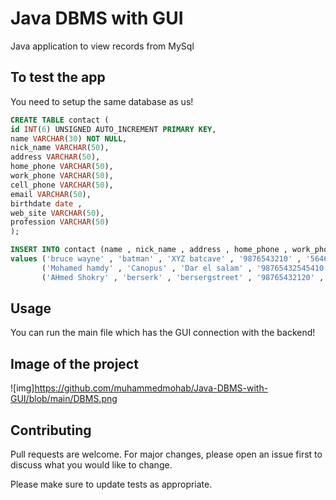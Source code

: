 # Java DBMS with GUI

Java application to view records from MySql 

## To test the app

You need to setup the same database as us!

```sql
CREATE TABLE contact (
id INT(6) UNSIGNED AUTO_INCREMENT PRIMARY KEY,
name VARCHAR(30) NOT NULL,
nick_name VARCHAR(50),
address VARCHAR(50),
home_phone VARCHAR(50),
work_phone VARCHAR(50),
cell_phone VARCHAR(50),
email VARCHAR(50),
birthdate date , 
web_site VARCHAR(50),
profession VARCHAR(50)
);

INSERT INTO contact (name , nick_name , address , home_phone , work_phone , cell_phone , email , birthdate , web_site , profession)
values ('bruce wayne' , 'batman' , 'XYZ batcave' , '9876543210' , '5646355','454263456', 'batman@gmail.com' , '1976/2/3','batblog','super hero'),
       ('Mohamed hamdy' , 'Canopus' , 'Dar el salam' , '98765432545410' , '5654646355','4454263456', 'Canopus@gmail.com' , '1999/1/5','Starblog','brightestSTAR'),
       ('AHmed Shokry' , 'berserk' , 'bersergstreet' , '98765432120' , '56465355','4544263456', 'shokry@gmail.com' , '1998/12/18','shokyblog','super hero');
```

## Usage
You can run the main file which has the GUI connection with the backend!

## Image of the project
![img]https://github.com/muhammedmohab/Java-DBMS-with-GUI/blob/main/DBMS.png

## Contributing
Pull requests are welcome. For major changes, please open an issue first to discuss what you would like to change.

Please make sure to update tests as appropriate.
